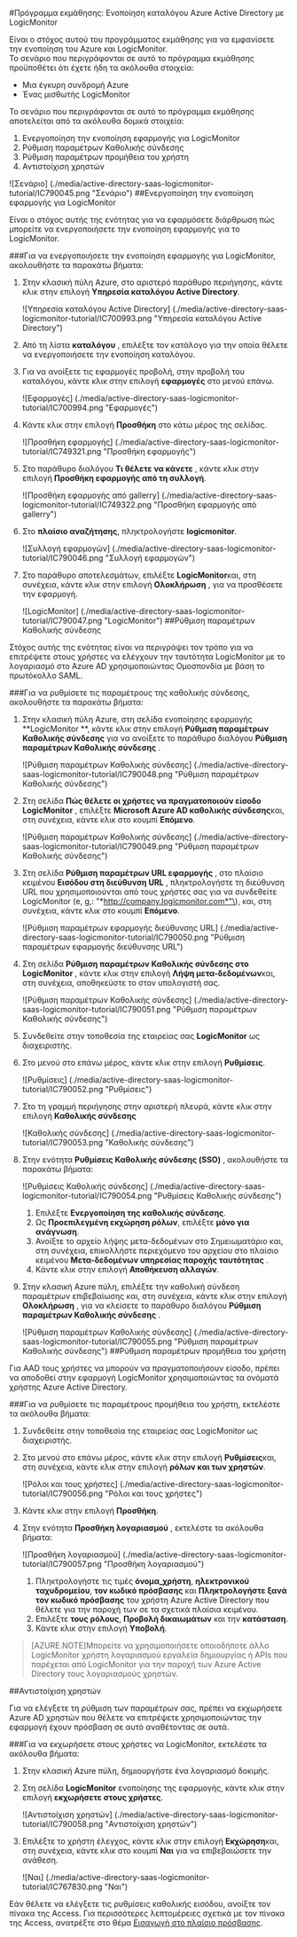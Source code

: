 <properties 
    pageTitle="Πρόγραμμα εκμάθησης: Ενοποίηση καταλόγου Azure Active Directory με LogicMonitor | Microsoft Azure" 
    description="Μάθετε πώς μπορείτε να χρησιμοποιήσετε LogicMonitor με Azure Active Directory για την ενεργοποίηση της καθολικής σύνδεσης, αυτοματοποιημένη προμήθεια και άλλα!" 
    services="active-directory" 
    authors="jeevansd"  
    documentationCenter="na" 
    manager="femila"/>
<tags 
    ms.service="active-directory" 
    ms.devlang="na" 
    ms.topic="article" 
    ms.tgt_pltfrm="na" 
    ms.workload="identity" 
    ms.date="09/29/2016" 
    ms.author="jeedes" />

#<a name="tutorial-azure-active-directory-integration-with-logicmonitor"></a>Πρόγραμμα εκμάθησης: Ενοποίηση καταλόγου Azure Active Directory με LogicMonitor
  
Είναι ο στόχος αυτού του προγράμματος εκμάθησης για να εμφανίσετε την ενοποίηση του Azure και LogicMonitor.  
Το σενάριο που περιγράφονται σε αυτό το πρόγραμμα εκμάθησης προϋποθέτει ότι έχετε ήδη τα ακόλουθα στοιχεία:

-   Μια έγκυρη συνδρομή Azure
-   Ένας μισθωτής LogicMonitor
  
Το σενάριο που περιγράφονται σε αυτό το πρόγραμμα εκμάθησης αποτελείται από τα ακόλουθα δομικά στοιχεία:

1.  Ενεργοποίηση την ενοποίηση εφαρμογής για LogicMonitor
2.  Ρύθμιση παραμέτρων Καθολικής σύνδεσης
3.  Ρύθμιση παραμέτρων προμήθεια του χρήστη
4.  Αντιστοίχιση χρηστών

![Σενάριο] (./media/active-directory-saas-logicmonitor-tutorial/IC790045.png "Σενάριο")
##<a name="enabling-the-application-integration-for-logicmonitor"></a>Ενεργοποίηση την ενοποίηση εφαρμογής για LogicMonitor
  
Είναι ο στόχος αυτής της ενότητας για να εφαρμόσετε διάρθρωση πώς μπορείτε να ενεργοποιήσετε την ενοποίηση εφαρμογής για το LogicMonitor.

###<a name="to-enable-the-application-integration-for-logicmonitor-perform-the-following-steps"></a>Για να ενεργοποιήσετε την ενοποίηση εφαρμογής για LogicMonitor, ακολουθήστε τα παρακάτω βήματα:

1.  Στην κλασική πύλη Azure, στο αριστερό παράθυρο περιήγησης, κάντε κλικ στην επιλογή **Υπηρεσία καταλόγου Active Directory**.

    ![Υπηρεσία καταλόγου Active Directory] (./media/active-directory-saas-logicmonitor-tutorial/IC700993.png "Υπηρεσία καταλόγου Active Directory")

2.  Από τη λίστα **καταλόγου** , επιλέξτε τον κατάλογο για την οποία θέλετε να ενεργοποιήσετε την ενοποίηση καταλόγου.

3.  Για να ανοίξετε τις εφαρμογές προβολή, στην προβολή του καταλόγου, κάντε κλικ στην επιλογή **εφαρμογές** στο μενού επάνω.

    ![Εφαρμογές] (./media/active-directory-saas-logicmonitor-tutorial/IC700994.png "Εφαρμογές")

4.  Κάντε κλικ στην επιλογή **Προσθήκη** στο κάτω μέρος της σελίδας.

    ![Προσθήκη εφαρμογής] (./media/active-directory-saas-logicmonitor-tutorial/IC749321.png "Προσθήκη εφαρμογής")

5.  Στο παράθυρο διαλόγου **Τι θέλετε να κάνετε** , κάντε κλικ στην επιλογή **Προσθήκη εφαρμογής από τη συλλογή**.

    ![Προσθήκη εφαρμογής από gallerry] (./media/active-directory-saas-logicmonitor-tutorial/IC749322.png "Προσθήκη εφαρμογής από gallerry")

6.  Στο **πλαίσιο αναζήτησης**, πληκτρολογήστε **logicmonitor**.

    ![Συλλογή εφαρμογών] (./media/active-directory-saas-logicmonitor-tutorial/IC790046.png "Συλλογή εφαρμογών")

7.  Στο παράθυρο αποτελεσμάτων, επιλέξτε **LogicMonitor**και, στη συνέχεια, κάντε κλικ στην επιλογή **Ολοκλήρωση** , για να προσθέσετε την εφαρμογή.

    ![LogicMonitor] (./media/active-directory-saas-logicmonitor-tutorial/IC790047.png "LogicMonitor")
##<a name="configuring-single-sign-on"></a>Ρύθμιση παραμέτρων Καθολικής σύνδεσης
  
Στόχος αυτής της ενότητας είναι να περιγράψει τον τρόπο για να επιτρέψετε στους χρήστες να ελέγχουν την ταυτότητα LogicMonitor με το λογαριασμό στο Azure AD χρησιμοποιώντας Ομοσπονδία με βάση το πρωτόκολλο SAML.

###<a name="to-configure-single-sign-on-perform-the-following-steps"></a>Για να ρυθμίσετε τις παραμέτρους της καθολικής σύνδεσης, ακολουθήστε τα παρακάτω βήματα:

1.  Στην κλασική πύλη Azure, στη σελίδα ενοποίησης εφαρμογής **LogicMonitor **, κάντε κλικ στην επιλογή **Ρύθμιση παραμέτρων Καθολικής σύνδεσης** για να ανοίξετε το παράθυρο διαλόγου **Ρύθμιση παραμέτρων Καθολικής σύνδεσης** .

    ![Ρύθμιση παραμέτρων Καθολικής σύνδεσης] (./media/active-directory-saas-logicmonitor-tutorial/IC790048.png "Ρύθμιση παραμέτρων Καθολικής σύνδεσης")

2.  Στη σελίδα **Πώς θέλετε οι χρήστες να πραγματοποιούν είσοδο LogicMonitor** , επιλέξτε **Microsoft Azure AD καθολικής σύνδεσης**και, στη συνέχεια, κάντε κλικ στο κουμπί **Επόμενο**.

    ![Ρύθμιση παραμέτρων Καθολικής σύνδεσης] (./media/active-directory-saas-logicmonitor-tutorial/IC790049.png "Ρύθμιση παραμέτρων Καθολικής σύνδεσης")

3.  Στη σελίδα **Ρύθμιση παραμέτρων URL εφαρμογής** , στο πλαίσιο κειμένου **Εισόδου στη διεύθυνση URL** , πληκτρολογήστε τη διεύθυνση URL που χρησιμοποιούνται από τους χρήστες σας για να συνδεθείτε LogicMonitor \(e, g,: "*http://company.logicmonitor.com*"\), και, στη συνέχεια, κάντε κλικ στο κουμπί **Επόμενο**.

    ![Ρύθμιση παραμέτρων εφαρμογής διεύθυνσης URL] (./media/active-directory-saas-logicmonitor-tutorial/IC790050.png "Ρύθμιση παραμέτρων εφαρμογής διεύθυνσης URL")

4.  Στη σελίδα **Ρύθμιση παραμέτρων Καθολικής σύνδεσης στο LogicMonitor** , κάντε κλικ στην επιλογή **Λήψη μετα-δεδομένων**και, στη συνέχεια, αποθηκεύστε το στον υπολογιστή σας.

    ![Ρύθμιση παραμέτρων Καθολικής σύνδεσης] (./media/active-directory-saas-logicmonitor-tutorial/IC790051.png "Ρύθμιση παραμέτρων Καθολικής σύνδεσης")

5.  Συνδεθείτε στην τοποθεσία της εταιρείας σας **LogicMonitor** ως διαχειριστής.

6.  Στο μενού στο επάνω μέρος, κάντε κλικ στην επιλογή **Ρυθμίσεις**.

    ![Ρυθμίσεις] (./media/active-directory-saas-logicmonitor-tutorial/IC790052.png "Ρυθμίσεις")

7.  Στο τη γραμμή περιήγησης στην αριστερή πλευρά, κάντε κλικ στην επιλογή **Καθολικής σύνδεσης**

    ![Καθολικής σύνδεσης] (./media/active-directory-saas-logicmonitor-tutorial/IC790053.png "Καθολικής σύνδεσης")

8.  Στην ενότητα **Ρυθμίσεις Καθολικής σύνδεσης (SSO)** , ακολουθήστε τα παρακάτω βήματα:

    ![Ρυθμίσεις Καθολικής σύνδεσης] (./media/active-directory-saas-logicmonitor-tutorial/IC790054.png "Ρυθμίσεις Καθολικής σύνδεσης")

    1.  Επιλέξτε **Ενεργοποίηση της καθολικής σύνδεσης**.
    2.  Ως **Προεπιλεγμένη εκχώρηση ρόλων**, επιλέξτε **μόνο για ανάγνωση**.
    3.  Ανοίξτε το αρχείο λήψης μετα-δεδομένων στο Σημειωματάριο και, στη συνέχεια, επικολλήστε περιεχόμενο του αρχείου στο πλαίσιο κειμένου **Μετα-δεδομένων υπηρεσίας παροχής ταυτότητας** .
    4.  Κάντε κλικ στην επιλογή **Αποθήκευση αλλαγών**.

9.  Στην κλασική Azure πύλη, επιλέξτε την καθολική σύνδεση παραμέτρων επιβεβαίωσης και, στη συνέχεια, κάντε κλικ στην επιλογή **Ολοκλήρωση** , για να κλείσετε το παράθυρο διαλόγου **Ρύθμιση παραμέτρων Καθολικής σύνδεσης** .

    ![Ρύθμιση παραμέτρων Καθολικής σύνδεσης] (./media/active-directory-saas-logicmonitor-tutorial/IC790055.png "Ρύθμιση παραμέτρων Καθολικής σύνδεσης")
##<a name="configuring-user-provisioning"></a>Ρύθμιση παραμέτρων προμήθεια του χρήστη
  
Για AAD τους χρήστες να μπορούν να πραγματοποιήσουν είσοδο, πρέπει να αποδοθεί στην εφαρμογή LogicMonitor χρησιμοποιώντας τα ονόματά χρήστης Azure Active Directory.

###<a name="to-configure-user-provisioning-perform-the-following-steps"></a>Για να ρυθμίσετε τις παραμέτρους προμήθεια του χρήστη, εκτελέστε τα ακόλουθα βήματα:

1.  Συνδεθείτε στην τοποθεσία της εταιρείας σας LogicMonitor ως διαχειριστής.

2.  Στο μενού στο επάνω μέρος, κάντε κλικ στην επιλογή **Ρυθμίσεις**και, στη συνέχεια, κάντε κλικ στην επιλογή **ρόλων και των χρηστών**.

    ![Ρόλοι και τους χρήστες] (./media/active-directory-saas-logicmonitor-tutorial/IC790056.png "Ρόλοι και τους χρήστες")

3.  Κάντε κλικ στην επιλογή **Προσθήκη**.

4.  Στην ενότητα **Προσθήκη λογαριασμού** , εκτελέστε τα ακόλουθα βήματα:

    ![Προσθήκη λογαριασμού] (./media/active-directory-saas-logicmonitor-tutorial/IC790057.png "Προσθήκη λογαριασμού")

    1.  Πληκτρολογήστε τις τιμές **όνομα_χρήστη**, **ηλεκτρονικού ταχυδρομείου**, **τον κωδικό πρόσβασης** και **Πληκτρολογήστε ξανά τον κωδικό πρόσβασης** του χρήστη Azure Active Directory που θέλετε για την παροχή των σε τα σχετικά πλαίσια κειμένου.
    2.  Επιλέξτε **τους ρόλους**, **Προβολή δικαιωμάτων** και την **κατάσταση**.
    3.  Κάντε κλικ στην επιλογή **Υποβολή**.

>[AZURE.NOTE]Μπορείτε να χρησιμοποιήσετε οποιοδήποτε άλλο LogicMonitor χρήστη λογαριασμού εργαλεία δημιουργίας ή APIs που παρέχεται από LogicMonitor για την παροχή των Azure Active Directory τους λογαριασμούς χρηστών.

##<a name="assigning-users"></a>Αντιστοίχιση χρηστών
  
Για να ελέγξετε τη ρύθμιση των παραμέτρων σας, πρέπει να εκχωρήσετε Azure AD χρηστών που θέλετε να επιτρέψετε χρησιμοποιώντας την εφαρμογή έχουν πρόσβαση σε αυτό αναθέτοντας σε αυτά.

###<a name="to-assign-users-to-logicmonitor-perform-the-following-steps"></a>Για να εκχωρήσετε στους χρήστες να LogicMonitor, εκτελέστε τα ακόλουθα βήματα:

1.  Στην κλασική Azure πύλη, δημιουργήστε ένα λογαριασμό δοκιμής.

2.  Στη σελίδα **LogicMonitor** ενοποίησης της εφαρμογής, κάντε κλικ στην επιλογή **εκχωρήσετε στους χρήστες**.

    ![Αντιστοίχιση χρηστών] (./media/active-directory-saas-logicmonitor-tutorial/IC790058.png "Αντιστοίχιση χρηστών")

3.  Επιλέξτε το χρήστη έλεγχος, κάντε κλικ στην επιλογή **Εκχώρηση**και, στη συνέχεια, κάντε κλικ στο κουμπί **Ναι** για να επιβεβαιώσετε την ανάθεση.

    ![Ναι] (./media/active-directory-saas-logicmonitor-tutorial/IC767830.png "Ναι")
  
Εάν θέλετε να ελέγξετε τις ρυθμίσεις καθολικής εισόδου, ανοίξτε τον πίνακα της Access. Για περισσότερες λεπτομέρειες σχετικά με τον πίνακα της Access, ανατρέξτε στο θέμα [Εισαγωγή στο πλαίσιο πρόσβασης](active-directory-saas-access-panel-introduction.md).




